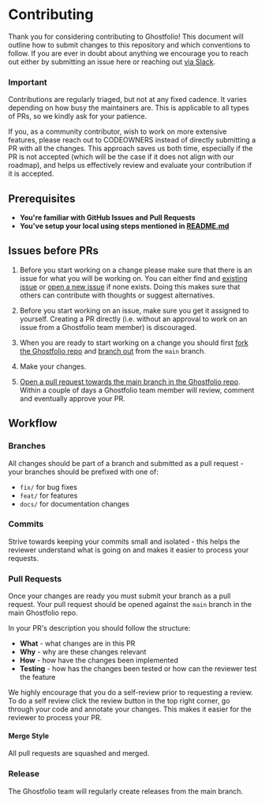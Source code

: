 # Contributing

Thank you for considering contributing to Ghostfolio! This document will outline how to submit changes to this repository and which conventions to follow. If you are ever in doubt about anything we encourage you to reach out either by submitting an issue here or reaching out [via Slack](https://join.slack.com/t/ghostfolio/shared_invite/zt-vsaan64h-F_I0fEo5M0P88lP9ibCxFg).

### Important

Contributions are regularly triaged, but not at any fixed cadence. It varies depending on how busy the maintainers are. This is applicable to all types of PRs, so we kindly ask for your patience.

If you, as a community contributor, wish to work on more extensive features, please reach out to CODEOWNERS instead of directly submitting a PR with all the changes. This approach saves us both time, especially if the PR is not accepted (which will be the case if it does not align with our roadmap), and helps us effectively review and evaluate your contribution if it is accepted.

## Prerequisites

- **You're familiar with GitHub Issues and Pull Requests**
- **You've setup your local using steps mentioned in [README.md](./README.md)**

## Issues before PRs

1. Before you start working on a change please make sure that there is an issue for what you will be working on. You can either find and [existing issue](https://github.com/ghostfolio/ghostfolio/issues) or [open a new issue](https://github.com/ghostfolio/ghostfolio/issues/new) if none exists. Doing this makes sure that others can contribute with thoughts or suggest alternatives.

2. Before you start working on an issue, make sure you get it assigned to yourself. Creating a PR directly (i.e. without an approval to work on an issue from a Ghostfolio team member) is discouraged.

3. When you are ready to start working on a change you should first [fork the Ghostfolio repo](https://help.github.com/en/github/getting-started-with-github/fork-a-repo) and [branch out](https://help.github.com/en/github/collaborating-with-issues-and-pull-requests/creating-and-deleting-branches-within-your-repository) from the `main` branch.

4. Make your changes.

5. [Open a pull request towards the main branch in the Ghostfolio repo](https://help.github.com/en/github/collaborating-with-issues-and-pull-requests/creating-a-pull-request-from-a-fork). Within a couple of days a Ghostfolio team member will review, comment and eventually approve your PR.

## Workflow

### Branches

All changes should be part of a branch and submitted as a pull request - your branches should be prefixed with one of:

- `fix/` for bug fixes
- `feat/` for features
- `docs/` for documentation changes

### Commits

Strive towards keeping your commits small and isolated - this helps the reviewer understand what is going on and makes it easier to process your requests.

### Pull Requests

Once your changes are ready you must submit your branch as a pull request. Your pull request should be opened against the `main` branch in the main Ghostfolio repo.

In your PR's description you should follow the structure:

- **What** - what changes are in this PR
- **Why** - why are these changes relevant
- **How** - how have the changes been implemented
- **Testing** - how has the changes been tested or how can the reviewer test the feature

We highly encourage that you do a self-review prior to requesting a review. To do a self review click the review button in the top right corner, go through your code and annotate your changes. This makes it easier for the reviewer to process your PR.

#### Merge Style

All pull requests are squashed and merged.

### Release

The Ghostfolio team will regularly create releases from the main branch.
